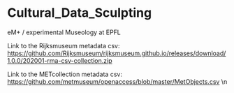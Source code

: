 # Cultural_Data_Sculpting
eM+ / experimental Museology at EPFL 

Link to the Rijksmuseum metadata csv: https://github.com/Rijksmuseum/rijksmuseum.github.io/releases/download/1.0.0/202001-rma-csv-collection.zip 

Link to the METcollection metadata csv: https://github.com/metmuseum/openaccess/blob/master/MetObjects.csv \n
